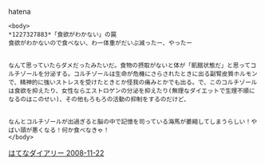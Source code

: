 
hatena

```
<body>
*1227327883*「食欲がわかない」の罠
食欲がわかないので食べない、わー体重がだいぶ減ったー、やったー


なんて思っていたらダメだったみたいだ。食物の摂取がないと体が「飢餓状態だ」と思ってコルチゾールを分泌する。コルチゾールは生命が危機にさらされたときに出る副腎皮質ホルモンで、精神的に強いストレスを受けたときとか怪我の痛みとかでも出る。で、このコルチゾールは食欲を抑えたり、女性ならエストロゲンの分泌を抑えたり(無理なダイエットで生理不順になるのはこのせい)、その他もろもろの活動の抑制をするのだけど、


なんとコルチゾールが出過ぎると脳の中で記憶を司っている海馬が萎縮してしまうらしい！やばい頭が悪くなる！何か食べなきゃ！
</body>
```


[はてなダイアリー 2008-11-22](https://nishiohirokazu.hatenadiary.org/archive/2008/11/22)
